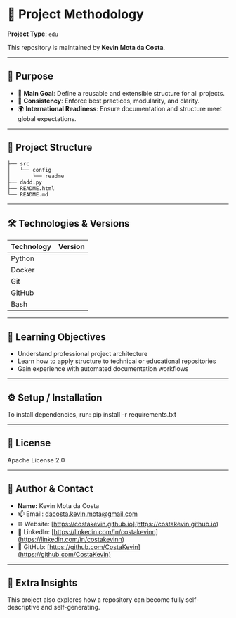 # 🧠 Project Methodology

**Project Type**: `edu`

This repository is maintained by **Kevin Mota da Costa**.

---
## 📌 Purpose

- 🎯 **Main Goal**: Define a reusable and extensible structure for all projects.
- 🧱 **Consistency**: Enforce best practices, modularity, and clarity.
- 🌍 **International Readiness**: Ensure documentation and structure meet global expectations.

---
## 🧱 Project Structure

```plaintext
├── src
│   └── config
│       └── readme
├── dadd.py
├── README.html
└── README.md
```

---
## 🛠️ Technologies & Versions

| Technology | Version |
| --- | --- |
| Python |  |
| Docker |  |
| Git |  |
| GitHub |  |
| Bash |  |

---
## 🎯 Learning Objectives

- Understand professional project architecture
- Learn how to apply structure to technical or educational repositories
- Gain experience with automated documentation workflows

---
## ⚙️ Setup / Installation

To install dependencies, run:
pip install -r requirements.txt

---
## 📄 License

Apache License 2.0

---
## 👤 Author & Contact

- **Name:** Kevin Mota da Costa
- 📫 Email: [dacosta.kevin.mota@gmail.com](mailto:dacosta.kevin.mota@gmail.com)
- 🌐 Website: [https://costakevin.github.io](https://costakevin.github.io)
- 💼 LinkedIn: [https://linkedin.com/in/costakevinn](https://linkedin.com/in/costakevinn)
- 📁 GitHub: [https://github.com/CostaKevin](https://github.com/CostaKevin)

---
## 🧪 Extra Insights

This project also explores how a repository can become fully self-descriptive and self-generating.
